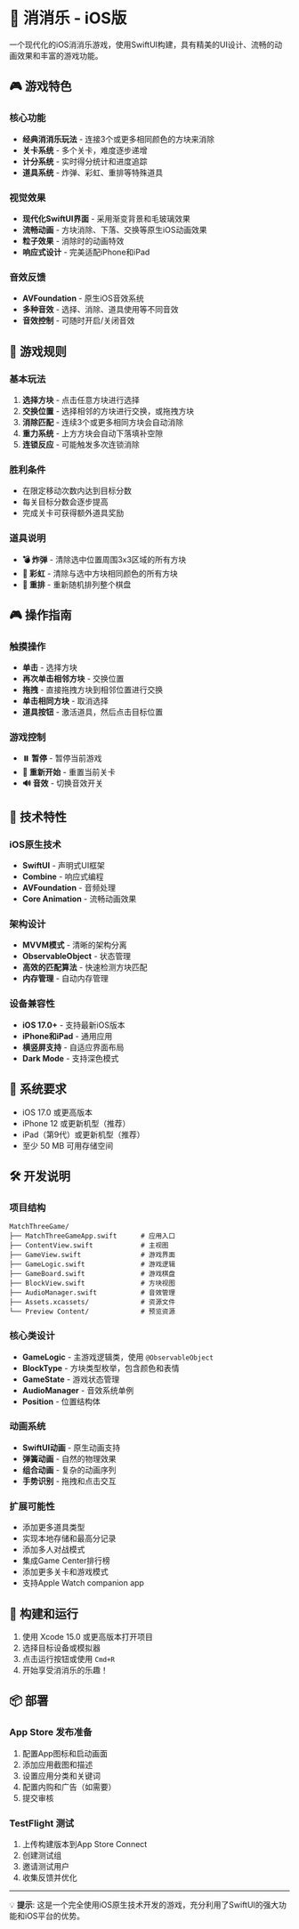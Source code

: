 # 🍭 消消乐 - iOS版

一个现代化的iOS消消乐游戏，使用SwiftUI构建，具有精美的UI设计、流畅的动画效果和丰富的游戏功能。

## 🎮 游戏特色

### 核心功能
- **经典消消乐玩法** - 连接3个或更多相同颜色的方块来消除
- **关卡系统** - 多个关卡，难度逐步递增
- **计分系统** - 实时得分统计和进度追踪
- **道具系统** - 炸弹、彩虹、重排等特殊道具

### 视觉效果
- **现代化SwiftUI界面** - 采用渐变背景和毛玻璃效果
- **流畅动画** - 方块消除、下落、交换等原生iOS动画效果
- **粒子效果** - 消除时的动画特效
- **响应式设计** - 完美适配iPhone和iPad

### 音效反馈
- **AVFoundation** - 原生iOS音效系统
- **多种音效** - 选择、消除、道具使用等不同音效
- **音效控制** - 可随时开启/关闭音效

## 🎯 游戏规则

### 基本玩法
1. **选择方块** - 点击任意方块进行选择
2. **交换位置** - 选择相邻的方块进行交换，或拖拽方块
3. **消除匹配** - 连续3个或更多相同方块会自动消除
4. **重力系统** - 上方方块会自动下落填补空隙
5. **连锁反应** - 可能触发多次连锁消除

### 胜利条件
- 在限定移动次数内达到目标分数
- 每关目标分数会逐步提高
- 完成关卡可获得额外道具奖励

### 道具说明
- **💣 炸弹** - 清除选中位置周围3x3区域的所有方块
- **🌈 彩虹** - 清除与选中方块相同颜色的所有方块
- **🔄 重排** - 重新随机排列整个棋盘

## 🎮 操作指南

### 触摸操作
- **单击** - 选择方块
- **再次单击相邻方块** - 交换位置
- **拖拽** - 直接拖拽方块到相邻位置进行交换
- **单击相同方块** - 取消选择
- **道具按钮** - 激活道具，然后点击目标位置

### 游戏控制
- **⏸️ 暂停** - 暂停当前游戏
- **🔄 重新开始** - 重置当前关卡
- **🔊 音效** - 切换音效开关

## 🚀 技术特性

### iOS原生技术
- **SwiftUI** - 声明式UI框架
- **Combine** - 响应式编程
- **AVFoundation** - 音频处理
- **Core Animation** - 流畅动画效果

### 架构设计
- **MVVM模式** - 清晰的架构分离
- **ObservableObject** - 状态管理
- **高效的匹配算法** - 快速检测方块匹配
- **内存管理** - 自动内存管理

### 设备兼容性
- **iOS 17.0+** - 支持最新iOS版本
- **iPhone和iPad** - 通用应用
- **横竖屏支持** - 自适应界面布局
- **Dark Mode** - 支持深色模式

## 📱 系统要求

- iOS 17.0 或更高版本
- iPhone 12 或更新机型（推荐）
- iPad（第9代）或更新机型（推荐）
- 至少 50 MB 可用存储空间

## 🛠️ 开发说明

### 项目结构
```
MatchThreeGame/
├── MatchThreeGameApp.swift      # 应用入口
├── ContentView.swift            # 主视图
├── GameView.swift               # 游戏界面
├── GameLogic.swift              # 游戏逻辑
├── GameBoard.swift              # 游戏棋盘
├── BlockView.swift              # 方块视图
├── AudioManager.swift           # 音效管理
├── Assets.xcassets/             # 资源文件
└── Preview Content/             # 预览资源
```

### 核心类设计
- **GameLogic** - 主游戏逻辑类，使用 `@ObservableObject`
- **BlockType** - 方块类型枚举，包含颜色和表情
- **GameState** - 游戏状态管理
- **AudioManager** - 音效系统单例
- **Position** - 位置结构体

### 动画系统
- **SwiftUI动画** - 原生动画支持
- **弹簧动画** - 自然的物理效果
- **组合动画** - 复杂的动画序列
- **手势识别** - 拖拽和点击交互

### 扩展可能性
- 添加更多道具类型
- 实现本地存储和最高分记录
- 添加多人对战模式
- 集成Game Center排行榜
- 添加更多关卡和游戏模式
- 支持Apple Watch companion app

## 🎯 构建和运行

1. 使用 Xcode 15.0 或更高版本打开项目
2. 选择目标设备或模拟器
3. 点击运行按钮或使用 `Cmd+R`
4. 开始享受消消乐的乐趣！

## 📦 部署

### App Store 发布准备
1. 配置App图标和启动画面
2. 添加应用截图和描述
3. 设置应用分类和关键词
4. 配置内购和广告（如需要）
5. 提交审核

### TestFlight 测试
1. 上传构建版本到App Store Connect
2. 创建测试组
3. 邀请测试用户
4. 收集反馈并优化

---

💡 **提示**: 这是一个完全使用iOS原生技术开发的游戏，充分利用了SwiftUI的强大功能和iOS平台的优势。